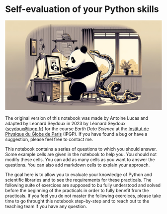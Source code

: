 # Self-evaluation of your Python skills

![](./images/self-evaluation-python-panda.png)

The original version of this notebook was made by Antoine Lucas and adapted by Leonard Seydoux in 2023 by Léonard Seydoux (seydoux@ipgp.fr) for the course _Earth Data Science_ at the [Institut de Physique du Globe de Paris](https://www.ipgp.fr/fr) (IPGP). If you have found a bug or have a suggestion, please feel free to contact me.

This notebook contains a series of questions to which you should answer. Some example cells are given in the notebook to help you. You should not modify these cells. You can add as many cells as you want to answer the questions. You can also add markdown cells to explain your approach. 

The goal here is to allow you to evaluate your knowledge of Python and scientific libraries and to see the requirements for these practicals. The following suite of exercices are supposed to bu fully understood and solved before the beginning of the practicals in order to fully benefit from the practicals. If you feel you do not master the following exercices, please take time to go throught this notebook step-by-step and to reach out to the teaching team if you have any question.